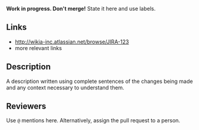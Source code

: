 **Work in progress. Don't merge!** State it here and use labels.

## Links

* http://wikia-inc.atlassian.net/browse/JIRA-123
* more relevant links

## Description

A description written using complete sentences of the changes being made and any context necessary to understand them.

## Reviewers

Use `@` mentions here. Alternatively, assign the pull request to a person.


